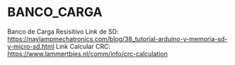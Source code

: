 # BANCO_CARGA
Banco de Carga Resisitivo
Link de SD:
https://naylampmechatronics.com/blog/38_tutorial-arduino-y-memoria-sd-y-micro-sd.html
Link Calcular CRC:
https://www.lammertbies.nl/comm/info/crc-calculation
